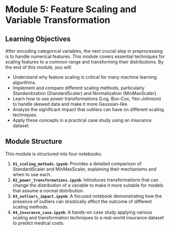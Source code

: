 # Module 5: Feature Scaling and Variable Transformation

## Learning Objectives

After encoding categorical variables, the next crucial step in preprocessing is to handle numerical features. This module covers essential techniques for scaling features to a common range and transforming their distributions. By the end of this module, you will:

- Understand why feature scaling is critical for many machine learning algorithms.
- Implement and compare different scaling methods, particularly Standardization (StandardScaler) and Normalization (MinMaxScaler).
- Learn how to use power transformations (Log, Box-Cox, Yeo-Johnson) to handle skewed data and make it more Gaussian-like.
- Analyze the significant impact that outliers can have on different scaling techniques.
- Apply these concepts in a practical case study using an insurance dataset.

## Module Structure

This module is structured into four notebooks:

1.  **`01_scaling_methods.ipynb`**: Provides a detailed comparison of StandardScaler and MinMaxScaler, explaining their mechanisms and when to use each.
2.  **`02_power_transformations.ipynb`**: Introduces transformations that can change the distribution of a variable to make it more suitable for models that assume a normal distribution.
3.  **`03_outliers_impact.ipynb`**: A focused notebook demonstrating how the presence of outliers can drastically affect the outcome of different scaling methods.
4.  **`04_insurance_case.ipynb`**: A hands-on case study applying various scaling and transformation techniques to a real-world insurance dataset to predict medical costs. 